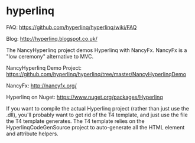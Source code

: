 hyperlinq
=========

FAQ: https://github.com/hyperlinq/hyperlinq/wiki/FAQ 

Blog: http://hyperlinq.blogspot.co.uk/

The NancyHyperlinq project demos Hyperlinq with NancyFx. NancyFx is a "low ceremony" alternative to MVC.

NancyHyperlinq Demo Project:
https://github.com/hyperlinq/hyperlinq/tree/master/NancyHyperlinqDemo

NancyFx:
http://nancyfx.org/

Hyperlinq on Nuget:
https://www.nuget.org/packages/Hyperlinq

If you want to compile the actual Hyperlinq project (rather than just use the .dll), you'll probably want to get rid of the T4 template, and just use the file the T4 template generates. The T4 template relies on the HyperlinqCodeGenSource project to auto-generate all the HTML element and attribute helpers.

